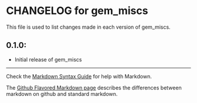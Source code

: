 # CHANGELOG for gem_miscs

This file is used to list changes made in each version of gem_miscs.

## 0.1.0:

* Initial release of gem_miscs

- - -
Check the [Markdown Syntax Guide](http://daringfireball.net/projects/markdown/syntax) for help with Markdown.

The [Github Flavored Markdown page](http://github.github.com/github-flavored-markdown/) describes the differences between markdown on github and standard markdown.
